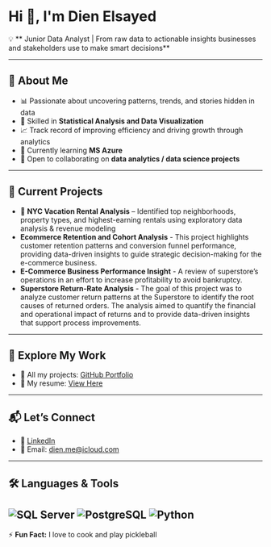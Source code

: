 # Hi 👋, I'm Dien Elsayed

💡 ** Junior Data Analyst | From raw data to actionable insights businesses and stakeholders use to make smart decisions**

---

## 🚀 About Me
- 📊 Passionate about uncovering patterns, trends, and stories hidden in data  
- 🧠 Skilled in **Statistical Analysis and Data Visualization**  
- 📈 Track record of improving efficiency and driving growth through analytics  
- 🌱 Currently learning **MS Azure**  
- 🤝 Open to collaborating on **data analytics / data science projects**

---

## 🔭 Current Projects

- 🗽 **NYC Vacation Rental Analysis** – Identified top neighborhoods, property types, and highest-earning rentals using exploratory data analysis & revenue modeling 
- **Ecommerce Retention and Cohort Analysis** - This project highlights customer retention patterns and conversion funnel performance, providing data-driven insights to guide strategic decision-making for the e-commerce business.
- **E-Commerce Business Performance Insight** - A review of superstore’s operations in an effort to increase profitability to avoid bankruptcy.
- **Superstore Return-Rate Analysis** - The goal of this project was to analyze customer return patterns at the Superstore to identify the root causes of returned orders. The analysis aimed to quantify the financial and operational impact of returns and to provide data-driven insights that support process improvements.
---

## 📂 Explore My Work
- 📌 All my projects: [GitHub Portfolio](https://github.com/DienDoesData)  
- 📄 My resume: [View Here](https://docs.google.com/document/d/1wkFr-QJ1khowd0gko10eIj8fbx3kixPUDr1hZkbH3Zo/edit?usp=sharing)  

---

## 📬 Let’s Connect
- 💼 [LinkedIn](https://www.linkedin.com/in/dien-elsayed)  
- 📧 Email: [dien.me@icloud.com](mailto:dien.me@icloud.com)  

---

## 🛠 Languages & Tools
![SQL Server](https://img.shields.io/badge/SQL%20Server-CC2927?style=for-the-badge&logo=microsoftsqlserver&logoColor=white)
![PostgreSQL](https://img.shields.io/badge/PostgreSQL-316192?style=for-the-badge&logo=postgresql&logoColor=white)
![Python](https://img.shields.io/badge/Python-3776AB?style=for-the-badge&logo=python&logoColor=white)
---

⚡ **Fun Fact:** I love to cook and play pickleball

